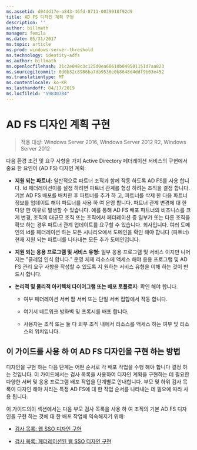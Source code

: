 ```yaml
---
ms.assetid: d04dd17e-a843-46fd-8711-0039918f92d9
title: AD FS 디자인 계획 구현
description: ''
author: billmath
manager: femila
ms.date: 05/31/2017
ms.topic: article
ms.prod: windows-server-threshold
ms.technology: identity-adfs
ms.author: billmath
ms.openlocfilehash: 31c2e048c3c125d0ea60610b049501151d7aa823
ms.sourcegitcommit: 0d0b32c8986ba7db9536e0b8648d4ddf9b03e452
ms.translationtype: MT
ms.contentlocale: ko-KR
ms.lasthandoff: 04/17/2019
ms.locfileid: "59830784"
---
```

# <a name="implementing-your-ad-fs-design-plan"></a>AD FS 디자인 계획 구현

>적용 대상: Windows Server 2016, Windows Server 2012 R2, Windows Server 2012

다음 환경 조건 및 요구 사항을 가지 Active Directory 페더레이션 서비스의 구현에서 중요 한 요인이 \(AD FS\) 디자인 계획:  
  
-   **지원 되는 파트너:** 일반적으로 파트너 조직과 함께 작동 하도록 AD FS를 사용 합니다. Id 페더레이션이를 설정 하려면 파트너 관계를 형성 하려는 조직을 결정 합니다. 기본 AD FS 배포를 배치한 후 파트너를 추가 하 고, 파트너를 삭제 한 다음 파트너 정보를 업데이트 해야 파트너를 사용 하 여 운영 합니다. 파트너 관계 변경에 대 한 다양 한 이유로 발생할 수 있습니다. 예를 통해 AD FS 배포 파트너의 비즈니스를 크게 변경, 조직의 대규모 조직 또는 조직에서 페더레이션 중 일부가 또는 다른 조직을 확보 하는 경우 파트너 관계 업데이트를 요구할 수 있습니다. 회사입니다. 여러 도메인의 id를 페더레이션 하는 모든 시나리오에서 도메인을 확인 해야 합니다 \(파트너\) 현재 지원 되는 파트너를 나타내는 모든 추가 도메인입니다.  
  
-   **지원 되는 응용 프로그램 및 서비스 유형:** 일부 응용 프로그램 및 서비스 이지만 나머지는 "클레임 인식 합니다." 운영 체제 리소스에 액세스 해야 응용 프로그램 및 AD FS 관리 요구 사항을 작성할 수 있도록 지 원하는 서비스 유형을 이해 하는 것이 반드시 합니다.  
  
-   **논리적 및 물리적 아키텍처 다이어그램 또는 배포 토폴로지:** 확인 해야 합니다.  
  
    -   여부 페더레이션 서버 팜 서버 또는 단일 서버 집합에서 작동 합니다.  
  
    -   여기서 네트워크 방화벽 및 프록시를 배포 합니다.  
  
    -   사용자는 조직 또는 둘 다 외부 조직 내에서 리소스를 액세스 하는 여부 및 리소스의 위치입니다.  
  
## <a name="how-to-implement-your-ad-fs-design-using-this-guide"></a>이 가이드를 사용 하 여 AD FS 디자인을 구현 하는 방법  
디자인을 구현 하는 다음 단계는 어떤 순서로 각 배포 작업을 수행 해야 합니다 결정 하는 것입니다. 이 가이드에서는 검사 목록을 사용하여 디자인 계획을 구현하는 데 필요한 다양한 서버 및 응용 프로그램 배포 작업을 단계별로 안내합니다. 부모 및 하위 검사 목록이 디자인 해야 처리는 특정 AD FS에 대 한 작업 순서를 나타내는 데 필요에 따라 사용 됩니다.  
  
이 가이드의이 섹션에서는 다음 부모 검사 목록을 사용 하 여 조직의 기본 AD FS 디자인을 구현 하는 것에 대 한 배포 작업에 익숙해지기 위해:  
  
-   [검사 목록: 웹 SSO 디자인 구현](Checklist--Implementing-a-Web-SSO-Design.md)  
  
-   [검사 목록: 페더레이션된 웹 SSO 디자인 구현](Checklist--Implementing-a-Federated-Web-SSO-Design.md)  
